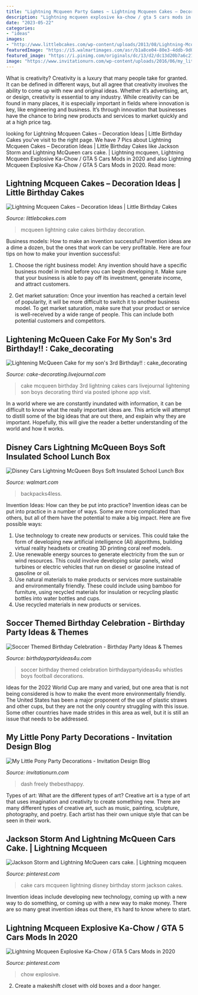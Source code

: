 ```yaml
---
title: "Lightning Mcqueen Party Games ~ Lightning Mcqueen Cakes – Decoration Ideas"
description: "Lightning mcqueen explosive ka-chow / gta 5 cars mods in 2020"
date: "2023-05-22"
categories:
- "ideas"
images:
- "http://www.littlebcakes.com/wp-content/uploads/2013/08/Lightning-Mcqueen-Cake.jpg"
featuredImage: "https://i5.walmartimages.com/asr/b1a8ce04-80e3-4ddb-9d04-e2c933b040ed_1.5e021519f17b3c1cb307a38b8caa47a1.jpeg"
featured_image: "https://i.pinimg.com/originals/dc/13/d2/dc13d20b7a6c219ed0c6974097f75358.jpg"
image: "https://www.invitationurn.com/wp-content/uploads/2016/06/my_little_pony_party_decorations.jpg"
---
```



What is creativity?
Creativity is a luxury that many people take for granted. It can be defined in different ways, but all agree that creativity involves the ability to come up with new and original ideas. Whether it’s advertising, art, or design, creativity is essential to any industry. While creativity can be found in many places, it is especially important in fields where innovation is key, like engineering and business. It’s through innovation that businesses have the chance to bring new products and services to market quickly and at a high price tag.

	

		
looking for Lightning Mcqueen Cakes – Decoration Ideas | Little Birthday Cakes you've visit to the right page. We have 7 Pics about Lightning Mcqueen Cakes – Decoration Ideas | Little Birthday Cakes like Jackson Storm and Lightning McQueen cars cake. | Lightning mcqueen, Lightning Mcqueen Explosive Ka-Chow / GTA 5 Cars Mods in 2020 and also Lightning Mcqueen Explosive Ka-Chow / GTA 5 Cars Mods in 2020. Read more:
		
    
## Lightning Mcqueen Cakes – Decoration Ideas | Little Birthday Cakes

<img loading=lazy src="http://www.littlebcakes.com/wp-content/uploads/2013/08/Lightning-Mcqueen-Cake.jpg" onerror="this.onerror=null;this.src='https://tse3.mm.bing.net/th?id=OIP.t3UNuqA1KgF5SfMRUqO98wHaFj&amp;pid=15.1';" alt="Lightning Mcqueen Cakes – Decoration Ideas | Little Birthday Cakes">

_Source: littlebcakes.com_

>mcqueen lightning cake cakes birthday decoration. 

	

Business models: How to make an invention successful?
Invention ideas are a dime a dozen, but the ones that work can be very profitable. Here are four tips on how to make your invention successful:
1. Choose the right business model: Any invention should have a specific business model in mind before you can begin developing it. Make sure that your business is able to pay off its investment, generate income, and attract customers.

2. Get market saturation: Once your invention has reached a certain level of popularity, it will be more difficult to switch it to another business model. To get market saturation, make sure that your product or service is well-received by a wide range of people. This can include both potential customers and competitors.


    
## Lightening McQueen Cake For My Son&#039;s 3rd Birthday!! : Cake_decorating

<img loading=lazy src="http://pics.livejournal.com/megamom82/pic/0000w17y" onerror="this.onerror=null;this.src='https://tse3.mm.bing.net/th?id=OIP.JOr9XSPNc3dUwB09BikcmgHaJ5&amp;pid=15.1';" alt="Lightening McQueen Cake for my son&#039;s 3rd Birthday!! : cake_decorating">

_Source: cake-decorating.livejournal.com_

>cake mcqueen birthday 3rd lightning cakes cars livejournal lightening son boys decorating third via posted iphone app visit. 

	

In a world where we are constantly inundated with information, it can be difficult to know what the really important ideas are. This article will attempt to distill some of the big ideas that are out there, and explain why they are important. Hopefully, this will give the reader a better understanding of the world and how it works.

    
## Disney Cars Lightning McQueen Boys Soft Insulated School Lunch Box

<img loading=lazy src="https://i5.walmartimages.com/asr/b1a8ce04-80e3-4ddb-9d04-e2c933b040ed_1.5e021519f17b3c1cb307a38b8caa47a1.jpeg" onerror="this.onerror=null;this.src='https://tse2.mm.bing.net/th?id=OIP.Olk9t2jwRZHNtg19I7htYgHaJ4&amp;pid=15.1';" alt="Disney Cars Lightning McQueen Boys Soft Insulated School Lunch Box">

_Source: walmart.com_

>backpacks4less. 

	

Invention Ideas: How can they be put into practice?
Invention ideas can be put into practice in a number of ways. Some are more complicated than others, but all of them have the potential to make a big impact. Here are five possible ways: 
1. Use technology to create new products or services. This could take the form of developing new artificial intelligence (AI) algorithms, building virtual reality headsets or creating 3D printing coral reef models.
2. Use renewable energy sources to generate electricity from the sun or wind resources. This could involve developing solar panels, wind turbines or electric vehicles that run on diesel or gasoline instead of gasoline or oil. 
3. Use natural materials to make products or services more sustainable and environmentally friendly. These could include using bamboo for furniture, using recycled materials for insulation or recycling plastic bottles into water bottles and cups. 
4. Use recycled materials in new products or services.

    
## Soccer Themed Birthday Celebration - Birthday Party Ideas &amp; Themes

<img loading=lazy src="http://i1.wp.com/birthdaypartyideas4u.com/wp-content/uploads/2018/03/Soccer-Themed-Birthday-Celebration-Whistles.jpg?resize=570%2C852" onerror="this.onerror=null;this.src='https://tse3.mm.bing.net/th?id=OIP.8icHIr-LM2Og22wDcpxKFgHaLE&amp;pid=15.1';" alt="Soccer Themed Birthday Celebration - Birthday Party Ideas &amp; Themes">

_Source: birthdaypartyideas4u.com_

>soccer birthday themed celebration birthdaypartyideas4u whistles boys football decorations. 

	

Ideas for the 2022 World Cup are many and varied, but one area that is not being considered is how to make the event more environmentally friendly. The United States has been a major proponent of the use of plastic straws and other cups, but they are not the only country struggling with this issue. Some other countries have made strides in this area as well, but it is still an issue that needs to be addressed.

    
## My Little Pony Party Decorations - Invitation Design Blog

<img loading=lazy src="https://www.invitationurn.com/wp-content/uploads/2016/06/my_little_pony_party_decorations.jpg" onerror="this.onerror=null;this.src='https://tse2.mm.bing.net/th?id=OIP.ERLME3OZdBIvN2Au4x3brgHaJ3&amp;pid=15.1';" alt="My Little Pony Party Decorations - Invitation Design Blog">

_Source: invitationurn.com_

>dash freely thebesthappy. 

	

Types of art: What are the different types of art?
Creative art is a type of art that uses imagination and creativity to create something new. There are many different types of creative art, such as music, painting, sculpture, photography, and poetry. Each artist has their own unique style that can be seen in their work.

    
## Jackson Storm And Lightning McQueen Cars Cake. | Lightning Mcqueen

<img loading=lazy src="https://i.pinimg.com/originals/dc/13/d2/dc13d20b7a6c219ed0c6974097f75358.jpg" onerror="this.onerror=null;this.src='https://tse4.mm.bing.net/th?id=OIP.qSoKIOQqcGprY7MAh637RAHaLg&amp;pid=15.1';" alt="Jackson Storm and Lightning McQueen cars cake. | Lightning mcqueen">

_Source: pinterest.com_

>cake cars mcqueen lightning disney birthday storm jackson cakes. 

	

Invention ideas include developing new technology, coming up with a new way to do something, or coming up with a new way to make money. There are so many great invention ideas out there, it’s hard to know where to start.

    
## Lightning Mcqueen Explosive Ka-Chow / GTA 5 Cars Mods In 2020

<img loading=lazy src="https://i.pinimg.com/736x/3b/a1/6c/3ba16c23bb26285dc4a02fe64d65ab27.jpg" onerror="this.onerror=null;this.src='https://tse4.mm.bing.net/th?id=OIP.hFT0gPJEpKs8I7WAFHKrdQHaEK&amp;pid=15.1';" alt="Lightning Mcqueen Explosive Ka-Chow / GTA 5 Cars Mods in 2020">

_Source: pinterest.com_

>chow explosive. 

	

2. Create a makeshift closet with old boxes and a door hanger.

